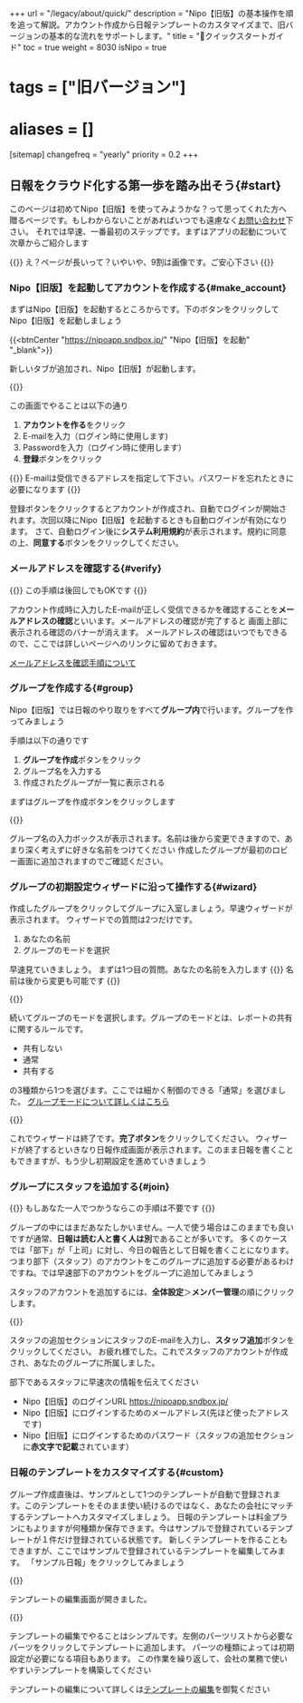 +++
url = "/legacy/about/quick/"
description = "Nipo【旧版】の基本操作を順を追って解説。アカウント作成から日報テンプレートのカスタマイズまで、旧バージョンの基本的な流れをサポートします。"
title = "🔰クイックスタートガイド"
toc = true
weight = 8030
isNipo = true
# tags = ["旧バージョン"]
# aliases = []
[sitemap]
  changefreq = "yearly"
  priority = 0.2
+++


## 日報をクラウド化する第一歩を踏み出そう{#start}


このページは初めてNipo【旧版】を使ってみようかな？って思ってくれた方へ贈るページです。もしわからないことがあればいつでも遠慮なく<a href="/others/inquery/">お問い合わせ</a>下さい。
それでは早速、一番最初のステップです。まずはアプリの起動について次章からご紹介します

{{<alice pos="left" icon="default">}}
え？ページが長いって？いやいや、9割は画像です。ご安心下さい
{{</alice>}}

### Nipo【旧版】を起動してアカウントを作成する{#make_account}

まずはNipo【旧版】を起動するところからです。下のボタンをクリックしてNipo【旧版】を起動しましょう

{{<btnCenter "https://nipoapp.sndbox.jp/" "Nipo【旧版】を起動" "_blank">}}

新しいタブが追加され、Nipo【旧版】が起動します。

{{<iTablet filename="signup" msg="サインイン画面です" alice="ok">}}



この画面でやることは以下の通り

1. **アカウントを作る**をクリック
1. E-mailを入力（ログイン時に使用します)
1. Passwordを入力（ログイン時に使用します）
1. **登録**ボタンをクリック

{{<alice pos="right" icon="default">}}
E-mailは受信できるアドレスを指定して下さい。パスワードを忘れたときに必要になります
{{</alice>}}


登録ボタンをクリックするとアカウントが作成され、自動でログインが開始されます。次回以降にNipo【旧版】を起動するときも自動ログインが有効になります。
さて、自動ログイン後に**システム利用規約**が表示されます。規約に同意の上、**同意する**ボタンをクリックしてください。


### メールアドレスを確認する{#verify}

{{<alice pos="left" icon="default">}}
この手順は後回しでもOKです
{{</alice>}}

アカウント作成時に入力したE-mailが正しく受信できるかを確認することを**メールアドレスの確認**といいます。メールアドレスの確認が完了すると
画面上部に表示される確認のバナーが消えます。
メールアドレスの確認はいつでもできるので、ここでは詳しいページへのリンクに留めておきます。


[メールアドレスを確認手順について](/legacy/manual/email-verify/)

### グループを作成する{#group}

Nipo【旧版】では日報のやり取りをすべて**グループ内**で行います。グループを作ってみましょう

手順は以下の通りです

1. **グループを作成**ボタンをクリック
2. グループ名を入力する
3. 作成されたグループが一覧に表示される

まずはグループを作成ボタンをクリックします

{{<iTablet filename="makeGroup" msg="グループの作成からはじめましょう。グループ名を決めるだけですぐ作れます" alice="ok">}}


グループ名の入力ボックスが表示されます。名前は後から変更できますので、あまり深く考えずに好きな名前をつけてください
作成したグループが最初のロビー画面に追加されますのでご確認ください。


### グループの初期設定ウィザードに沿って操作する{#wizard}

作成したグループをクリックしてグループに入室しましょう。早速ウィザードが表示されます。
ウィザードでの質問は2つだけです。

1. あなたの名前
2. グループのモードを選択

早速見ていきましょう。
まずは1つ目の質問。あなたの名前を入力します
{{<alice pos="left" icon="default">}}
名前は後から変更も可能です
{{</alice>}}


{{<iTablet filename="wizard1" msg="まずは名前を入力しよう" alice="ok">}}



続いてグループのモードを選択します。グループのモードとは、レポートの共有に関するルールです。

- 共有しない
- 通常
- 共有する

の3種類から1つを選びます。ここでは細かく制御のできる「通常」を選びました。
[グループモードについて詳しくはこちら](/legacy/manual/group-mode/)

{{<iTablet filename="wizard2" msg="グループのモードを選ぶ" alice="ok">}}


これでウィザードは終了です。**完了ボタン**をクリックしてください。
ウィザードが終了するといきなり日報作成画面が表示されます。このまま日報を書くこともできますが、もう少し初期設定を進めていきましょう

### グループにスタッフを追加する{#join}

{{<alice pos="left" icon="default">}}
もしあなた一人でつかうならこの手順は不要です
{{</alice>}}

グループの中にはまだあなたしかいません。一人で使う場合はこのままでも良いですが通常、**日報は読む人と書く人は別**であることが多いです。
多くのケースでは「部下」が「上司」に対し、今日の報告として日報を書くことになります。
つまり部下（スタッフ）のアカウントをこのグループに追加する必要があるわけですね。では早速部下のアカウントをグループに追加してみましょう

スタッフのアカウントを追加するには、**全体設定**＞**メンバー管理**の順にクリックします。

{{<iTablet filename="makeStaff" msg="スタッフを追加します" alice="ok">}}



スタッフの追加セクションにスタッフのE-mailを入力し、**スタッフ追加**ボタンをクリックしてください。
お疲れ様でした。これでスタッフのアカウントが作成され、あなたのグループに所属しました。

部下であるスタッフに早速次の情報を伝えてください

- Nipo【旧版】のログインURL <https://nipoapp.sndbox.jp/>
- Nipo【旧版】にログインするためのメールアドレス(先ほど使ったアドレスです)
- Nipo【旧版】にログインするためのパスワード（スタッフの追加セクションに**赤文字で記載**されています）

### 日報のテンプレートをカスタマイズする{#custom}

グループ作成直後は、サンプルとして1つのテンプレートが自動で登録されます。このテンプレートをそのまま使い続けるのではなく、あなたの会社にマッチするテンプレートへカスタマイズしましょう。
日報のテンプレートは料金プランにもよりますが何種類か保存できます。今はサンプルで登録されているテンプレートが１件だけ登録されている状態です。
新しくテンプレートを作ることもできますが、ここではサンプルで登録されているテンプレートを編集してみます。
「サンプル日報」をクリックしてみましょう

{{<iTablet filename="templateEdit" msg="編集したいテンプレートを選択します" alice="ok">}}



テンプレートの編集画面が開きました。


{{<iTablet filename="templateEditor" msg="テンプレートの編集画面です" alice="ok">}}


テンプレートの編集でやることはシンプルです。左側のパーツリストから必要なパーツをクリックしてテンプレートに追加します。
パーツの種類によっては初期設定が必要になる項目もあります。
この作業を繰り返して、会社の業務で使いやすいテンプレートを構築してください

テンプレートの編集について詳しくは[テンプレートの編集](/legacy/manual/template/)を御覧ください
